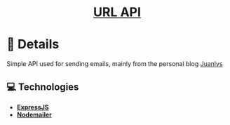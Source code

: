 <h1 align="center">
  <a href="https://juanlvs-email.vercel.com">URL API</a>
</h1>

# 🚀 Details

Simple API used for sending emails, mainly from the personal blog <a href="https://juanlvs.netlify.app">Juanlvs</a>

## 💻 Technologies

- **<a href="https://expressjs.com/">ExpressJS</a>**
- **<a href="https://nodemailer.com/">Nodemailer</a>**
